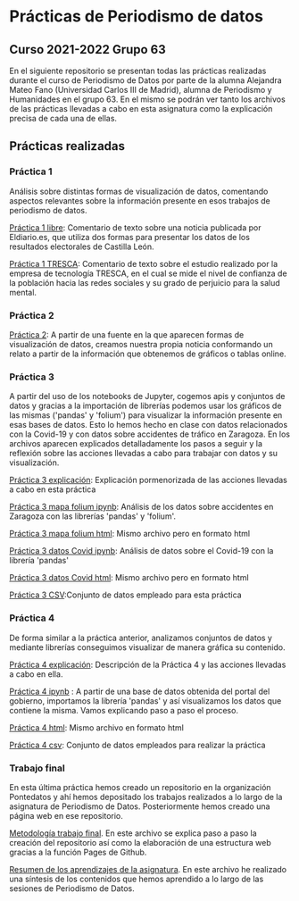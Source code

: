 # Prácticas de Periodismo de datos

## Curso 2021-2022 Grupo 63

En el siguiente repositorio se presentan todas las prácticas realizadas durante el curso de Periodismo de Datos por parte de la alumna Alejandra Mateo Fano (Universidad Carlos III de Madrid), alumna de Periodismo y Humanidades en el grupo 63. En el mismo se podrán ver tanto los archivos de las prácticas llevadas a cabo en esta asignatura como la explicación precisa de cada una de ellas.

## Prácticas realizadas

### Práctica 1

Análisis sobre distintas formas de visualización de datos, comentando aspectos relevantes sobre la información presente en esos trabajos de periodismo de datos.

[Práctica 1 libre](practica-1-tresca.md): Comentario de texto sobre una noticia publicada  por Eldiario.es, que utiliza dos formas para presentar los datos de los resultados electorales de Castilla León.

[Práctica 1 TRESCA](practica-1-tresca.md): Comentario de texto sobre el estudio realizado por la empresa de tecnología TRESCA, en el cual se mide el nivel de confianza de la población hacia las redes sociales y su grado de perjuicio para la salud mental.

### Práctica 2

[Práctica 2](practica-2.md): A partir de una fuente en la que aparecen formas de visualización de datos, creamos nuestra propia noticia conformando un relato a partir de la información que obtenemos de gráficos o tablas online. 

 ### Práctica 3
 
 A partir del uso de los notebooks de Jupyter, cogemos apis y conjuntos de datos y gracias a la importación de librerías podemos usar los gráficos de las mismas ('pandas' y 'folium') para visualizar la información presente en esas bases de datos. Esto lo hemos hecho en clase con datos relacionados con la Covid-19 y con datos sobre accidentes de tráfico en Zaragoza. En los archivos aparecen explicados detalladamente los pasos a seguir y la reflexión sobre las acciones llevadas a cabo para trabajar con datos y su visualización.
 
 [Práctica 3 explicación](practica-3.md): Explicación pormenorizada de las acciones llevadas a cabo en esta práctica
 
 [Práctica 3 mapa folium ipynb](api-pandas-folium.ipynb): Análisis de los datos sobre accidentes en Zaragoza con las librerías 'pandas' y 'folium'.
 
[Práctica 3 mapa folium html](api-pandas-folium.html): Mismo archivo pero en formato html 
 
[Práctica 3 datos Covid ipynb](python-api-covid19-pandas.ipynb): Análisis de datos sobre el Covid-19 con la librería 'pandas'

[Práctica 3 datos Covid html](python-api-covid19-pandas.html): Mismo archivo pero en formato html

[Práctica 3 CSV](practica-3.csv):Conjunto de datos empleado para esta práctica

### Práctica 4

De forma similar a la práctica anterior, analizamos conjuntos de datos y mediante librerías conseguimos visualizar de manera gráfica su contenido.

[Práctica 4 explicación](practica-4.md): Descripción de la Práctica 4 y las acciones llevadas a cabo en ella.

[Práctica 4 ipynb](Practica4.ipynb) : A partir de una base de datos obtenida del portal del gobierno, importamos la librería 'pandas' y así visualizamos los datos que contiene la misma. Vamos explicando paso a paso el proceso.

[Práctica 4 html](Practica4.html): Mismo archivo en formato html

[Práctica 4 csv](practica-4.csv): Conjunto de datos empleados para realizar la práctica

### Trabajo final

En esta última práctica hemos creado un repositorio en la organización Pontedatos y ahí hemos depositado los trabajos realizados a lo largo de la asignatura de Periodismo de Datos. Posteriormente hemos creado una página web en ese repositorio.

[Metodología trabajo final](metodologia.md). En este archivo se explica paso a paso la creación del repositorio así como la elaboración de una estructura web gracias a la función Pages de Github.

[Resumen de los aprendizajes de la asignatura](resumen.md). En este archivo he realizado una síntesis de los contenidos que hemos aprendido a lo largo de las sesiones de Periodismo de Datos.
